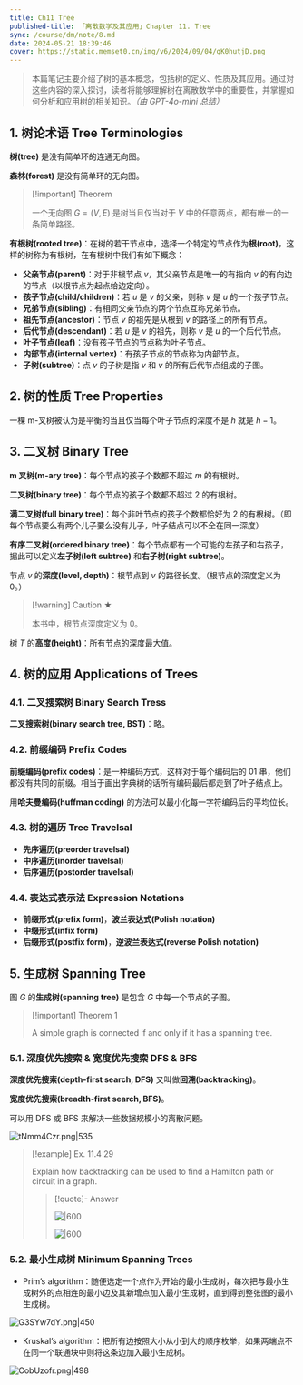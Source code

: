 ```yaml
---
title: Ch11 Tree
published-title: 「离散数学及其应用」Chapter 11. Tree
sync: /course/dm/note/8.md
date: 2024-05-21 18:39:46
cover: https://static.memset0.cn/img/v6/2024/09/04/qK0hutjD.png
---
```


> 本篇笔记主要介绍了树的基本概念，包括树的定义、性质及其应用。通过对这些内容的深入探讨，读者将能够理解树在离散数学中的重要性，并掌握如何分析和应用树的相关知识。_（由 GPT-4o-mini 总结）_

<!-- more -->

## 1. 树论术语 Tree Terminologies

**树(tree)** 是没有简单环的连通无向图。

**森林(forest)** 是没有简单环的无向图。

> [!important] Theorem
>
> 一个无向图 $G=(V,E)$ 是树当且仅当对于 $V$ 中的任意两点，都有唯一的一条简单路径。

**有根树(rooted tree)**：在树的若干节点中，选择一个特定的节点作为**根(root)**，这样的树称为有根树，在有根树中我们有如下概念：

- **父亲节点(parent)**：对于非根节点 $v$，其父亲节点是唯一的有指向 $v$ 的有向边的节点（以根节点为起点给边定向）。
- **孩子节点(child/children)**：若 $u$ 是 $v$ 的父亲，则称 $v$ 是 $u$ 的一个孩子节点。
- **兄弟节点(sibling)**：有相同父亲节点的两个节点互称兄弟节点。
- **祖先节点(ancestor)**：节点 $v$ 的祖先是从根到 $v$ 的路径上的所有节点。
- **后代节点(descendant)**：若 $u$ 是 $v$ 的祖先，则称 $v$ 是 $u$ 的一个后代节点。
- **叶子节点(leaf)**：没有孩子节点的节点称为叶子节点。
- **内部节点(internal vertex)**：有孩子节点的节点称为内部节点。
- **子树(subtree)**：点 $v$ 的子树是指 $v$ 和 $v$ 的所有后代节点组成的子图。

## 2. 树的性质 Tree Properties

一棵 m-叉树被认为是平衡的当且仅当每个叶子节点的深度不是 $h$ 就是 $h-1$。

## 3. 二叉树 Binary Tree

**m 叉树(m-ary tree)**：每个节点的孩子个数都不超过 $m$ 的有根树。

**二叉树(binary tree)**：每个节点的孩子个数都不超过 $2$ 的有根树。

**满二叉树(full binary tree)**：每个非叶节点的孩子个数都恰好为 $2$ 的有根树。（即每个节点要么有两个儿子要么没有儿子，叶子结点可以不全在同一深度）

**有序二叉树(ordered binary tree)**：每个节点都有一个可能的左孩子和右孩子，据此可以定义**左子树(left subtree)** 和**右子树(right subtree)**。

节点 $v$ 的**深度(level, depth)**：根节点到 $v$ 的路径长度。（根节点的深度定义为 $0$。）

> [!warning] Caution ★
>
> 本书中，根节点深度定义为 $0$。

树 $T$ 的**高度(height)**：所有节点的深度最大值。

## 4. 树的应用 Applications of Trees

### 4.1. 二叉搜索树 Binary Search Tress

**二叉搜索树(binary search tree, BST)**：略。

### 4.2. 前缀编码 Prefix Codes

**前缀编码(prefix codes)**：是一种编码方式，这样对于每个编码后的 01 串，他们都没有共同的前缀。相当于画出字典树的话所有编码最后都走到了叶子结点上。

用**哈夫曼编码(huffman coding)** 的方法可以最小化每一字符编码后的平均位长。

### 4.3. 树的遍历 Tree Travelsal

- **先序遍历(preorder travelsal)**
- **中序遍历(inorder travelsal)**
- **后序遍历(postorder travelsal)**

### 4.4. 表达式表示法 Expression Notations

- **前缀形式(prefix form)**，**波兰表达式(Polish notation)**
- **中缀形式(infix form)**
- **后缀形式(postfix form)**，**逆波兰表达式(reverse Polish notation)**

## 5. 生成树 Spanning Tree

图 $G$ 的**生成树(spanning tree)** 是包含 $G$ 中每一个节点的子图。

> [!important] Theorem 1
>
> A simple graph is connected if and only if it has a spanning tree.

### 5.1. 深度优先搜索 & 宽度优先搜索 DFS & BFS

**深度优先搜索(depth-first search, DFS)** 又叫做**回溯(backtracking)**。

**宽度优先搜索(breadth-first search, BFS)**。

可以用 DFS 或 BFS 来解决一些数据规模小的离散问题。

![tNmm4Czr.png|535](https://static.memset0.cn/img/v6/2024/06/22/tNmm4Czr.png)

> [!example] Ex. 11.4 29
>
> Explain how backtracking can be used to find a Hamilton path or circuit in a graph.
>
> > [!quote]- Answer
> >
> > ![|600](https://static.memset0.cn/img/v6/2024/06/22/APw1zFtg.png)
> >
> > ![|600](https://static.memset0.cn/img/v6/2024/06/22/re1sEyKF.png)

### 5.2. 最小生成树 Minimum Spanning Trees

- Prim’s algorithm：随便选定一个点作为开始的最小生成树，每次把与最小生成树外的点相连的最小边及其新增点加入最小生成树，直到得到整张图的最小生成树。

![G3SYw7dY.png|450](https://static.memset0.cn/img/v6/2024/06/22/G3SYw7dY.png)

- Kruskal’s algorithm：把所有边按照大小从小到大的顺序枚举，如果两端点不在同一个联通块中则将这条边加入最小生成树。

![CobUzofr.png|498](https://static.memset0.cn/img/v6/2024/06/22/CobUzofr.png)
